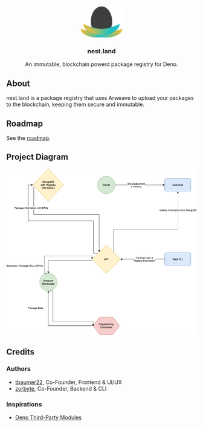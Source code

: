 <br />
<p align="center">
  <a href="https://github.com/nestlandofficial/nest.land">
    <img src="./web/src/assets/nest_light.png" alt="logo" width="110">
  </a>

  <h3 align="center">nest.land</h3>

  <p align="center">
    An immutable, blockchain powerd package registry for Deno.
 </p>
</p>


## About

nest.land is a package registry that uses Arweave to upload your packages to the blockchain, keeping them secure and immutable.


## Roadmap

See the [roadmap](/ROADMAP.md).


## Project Diagram

<img src="./web/src/assets/nest_diagram.png">


## Credits

### Authors

 - [tbaumer22](https://github.com/tbaumer22), Co-Founder, Frontend & UI/UX
 - [zorbyte](https://github.com/zorbyte), Co-Founder, Backend & CLI

### Inspirations

 - [Deno Third-Party Modules](https://deno.land/x)
